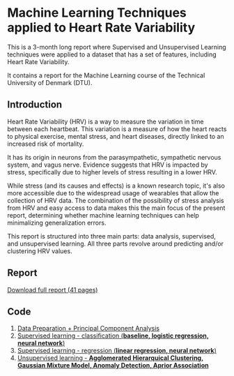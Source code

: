 # Machine Learning Techniques applied to Heart Rate Variability

This is a 3-month long report where Supervised and Unsupervised Learning techniques were applied to a dataset that has a set of features, including Heart Rate Variability.

It contains a report for the Machine Learning course of the Technical University of Denmark (DTU).

## Introduction

Heart Rate Variability (HRV) is a way to measure the variation in time between each heartbeat. This variation is a measure of how the heart reacts to physical exercise, mental stress, and heart diseases, directly linked to an increased risk of mortality.

It has its origin in neurons from the parasympathetic, sympathetic nervous system, and vagus nerve. Evidence suggests that HRV is impacted by stress, specifically due to higher levels of stress resulting in a lower HRV.

While stress (and its causes and effects) is a known research topic, it's also more accessible due to the widespread usage of wearables that allow the collection of HRV data. The combination of the possibility of stress analysis from HRV and easy access to data makes this the main focus of the present report, determining whether machine learning techniques can help minimalizing generalization errors.

This report is structured into three main parts: data analysis, supervised, and unsupervised learning. All three parts revolve around predicting and/or clustering HRV values.

## Report

[Download full report (41 pages)](https://raw.githubusercontent.com/pmadruga/ml_project/master/dist/report.pdf?token=AA3TGZGN2CDGQNBFJEUW4M3BDZHHW)

## Code

1. [Data Preparation + Principal Component Analysis](https://github.com/pmadruga/ml_project/blob/master/books/data_preparation.ipynb)
2. [Supervised learning - classification (**baseline, logistic regression, neural network**)](https://github.com/pmadruga/ml_project/blob/master/books/Classification.ipynb)
3. [Supervised learning - regression (**linear regression, neural network**)](https://github.com/pmadruga/ml_project/blob/master/books/regression%20-%20part%20A.ipynb)
4. [Unsupervised learning - **Agglomerated Hierarquical Clustering, Gaussian Mixture Model, Anomaly Detection, Aprior Association**](https://github.com/pmadruga/ml_project/blob/master/books/New%20Unsupervised.ipynb)
